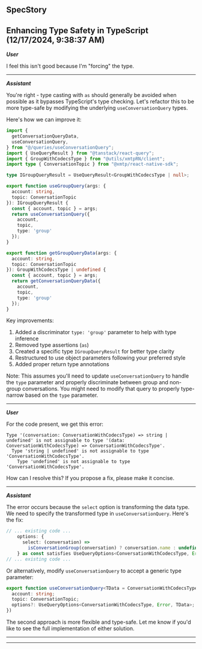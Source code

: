 ## SpecStory

## Enhancing Type Safety in TypeScript (12/17/2024, 9:38:37 AM)

_**User**_

I feel this isn't good because I'm "forcing" the type. 

---

_**Assistant**_

You're right - type casting with `as` should generally be avoided when possible as it bypasses TypeScript's type checking. Let's refactor this to be more type-safe by modifying the underlying `useConversationQuery` types.

Here's how we can improve it:

```typescript:queries/useGroupQuery.ts
import {
  getConversationQueryData,
  useConversationQuery,
} from "@/queries/useConversationQuery";
import { UseQueryResult } from "@tanstack/react-query";
import { GroupWithCodecsType } from "@utils/xmtpRN/client";
import type { ConversationTopic } from "@xmtp/react-native-sdk";

type IGroupQueryResult = UseQueryResult<GroupWithCodecsType | null>;

export function useGroupQuery(args: { 
  account: string, 
  topic: ConversationTopic 
}): IGroupQueryResult {
  const { account, topic } = args;
  return useConversationQuery({ 
    account, 
    topic, 
    type: 'group' 
  });
}

export function getGroupQueryData(args: { 
  account: string, 
  topic: ConversationTopic 
}): GroupWithCodecsType | undefined {
  const { account, topic } = args;
  return getConversationQueryData({ 
    account, 
    topic, 
    type: 'group' 
  });
}
```

Key improvements:
1. Added a discriminator `type: 'group'` parameter to help with type inference
2. Removed type assertions (`as`)
3. Created a specific type `IGroupQueryResult` for better type clarity
4. Restructured to use object parameters following your preferred style
5. Added proper return type annotations

Note: This assumes you'll need to update `useConversationQuery` to handle the `type` parameter and properly discriminate between group and non-group conversations. You might need to modify that query to properly type-narrow based on the `type` parameter.

---

_**User**_

For the code present, we get this error:
```
Type '(conversation: ConversationWithCodecsType) => string | undefined' is not assignable to type '(data: ConversationWithCodecsType) => ConversationWithCodecsType'.
  Type 'string | undefined' is not assignable to type 'ConversationWithCodecsType'.
    Type 'undefined' is not assignable to type 'ConversationWithCodecsType'.
```
How can I resolve this? If you propose a fix, please make it concise.

---

_**Assistant**_

The error occurs because the `select` option is transforming the data type. We need to specify the transformed type in `useConversationQuery`. Here's the fix:

```typescript:queries/useGroupNameQuery.ts
// ... existing code ...
    options: {
      select: (conversation) =>
        isConversationGroup(conversation) ? conversation.name : undefined,
    } as const satisfies UseQueryOptions<ConversationWithCodecsType, Error, string | undefined>,
// ... existing code ...
```

Or alternatively, modify `useConversationQuery` to accept a generic type parameter:

```typescript:queries/useConversationQuery.ts
export function useConversationQuery<TData = ConversationWithCodecsType>(args: {
  account: string;
  topic: ConversationTopic;
  options?: UseQueryOptions<ConversationWithCodecsType, Error, TData>;
})
```

The second approach is more flexible and type-safe. Let me know if you'd like to see the full implementation of either solution.

---



---

